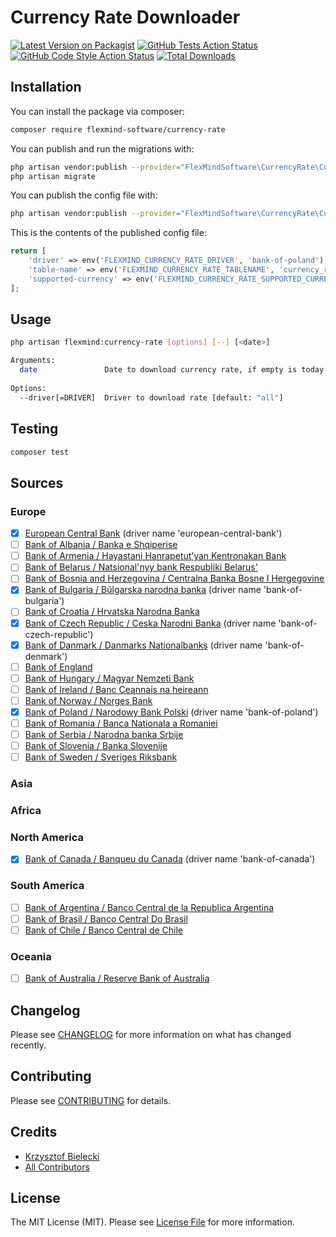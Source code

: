 # Currency Rate Downloader

[![Latest Version on Packagist](https://img.shields.io/packagist/v/flexmind-software/currency-rate.svg?style=flat-square)](https://packagist.org/packages/flexmind-software/currency-rate)
[![GitHub Tests Action Status](https://img.shields.io/github/workflow/status/flexmind-software/currency-rate/run-tests?label=tests)](https://github.com/flexmind-software/currency-rate/actions?query=workflow%3Arun-tests+branch%3Amain)
[![GitHub Code Style Action Status](https://img.shields.io/github/workflow/status/flexmind-software/currency-rate/Check%20&%20fix%20styling?label=code%20style)](https://github.com/flexmind-software/currency-rate/actions?query=workflow%3A"Check+%26+fix+styling"+branch%3Amain)
[![Total Downloads](https://img.shields.io/packagist/dt/flexmind-software/currency-rate.svg?style=flat-square)](https://packagist.org/packages/flexmind-software/currency-rate)

## Installation

You can install the package via composer:

```bash
composer require flexmind-software/currency-rate
```

You can publish and run the migrations with:

```bash
php artisan vendor:publish --provider="FlexMindSoftware\CurrencyRate\CurrencyRateProvider" --tag="currency-rate-migrations"
php artisan migrate
```

You can publish the config file with:
```bash
php artisan vendor:publish --provider="FlexMindSoftware\CurrencyRate\CurrencyRateProvider" --tag="currency-rate-config"
```

This is the contents of the published config file:

```php
return [
    'driver' => env('FLEXMIND_CURRENCY_RATE_DRIVER', 'bank-of-poland'),
    'table-name' => env('FLEXMIND_CURRENCY_RATE_TABLENAME', 'currency_rates'),
    'supported-currency' => env('FLEXMIND_CURRENCY_RATE_SUPPORTED_CURRENCY', [])
];
```

## Usage

```bash
php artisan flexmind:currency-rate [options] [--] [<date>]

Arguments:
  date               Date to download currency rate, if empty is today
  
Options:
  --driver[=DRIVER]  Driver to download rate [default: "all"]
```
## Testing

```bash
composer test
```

## Sources

### Europe
- [x] [European Central Bank](https://ecb.europa.eu) (driver name 'european-central-bank')
- [ ] [Bank of Albania / Banka e Shqiperise](https://www.bankofalbania.org/home/)
- [ ] [Bank of Armenia / Hayastani Hanrapetut’yan Kentronakan Bank](https://www.cba.am/en/sitepages/default.aspx)
- [ ] [Bank of Belarus / Natsional'nyy bank Respubliki Belarus'](http://www.nbrb.by/engl/)
- [ ] [Bank of Bosnia and Herzegovina / Centralna Banka Bosne I Hergegovine](https://www.cbbh.ba/?lang=en)
- [x] [Bank of Bulgaria / Bŭlgarska narodna banka](http://www.bnb.bg/?toLang=_EN) (driver name 'bank-of-bulgaria')
- [ ] [Bank of Croatia / Hrvatska Narodna Banka](https://www.hnb.hr/home)
- [x] [Bank of Czech Republic / Ceska Narodni Banka](https://www.cnb.cz/en/index.html) (driver name 'bank-of-czech-republic')
- [x] [Bank of Danmark / Danmarks Nationalbanks](http://www.nationalbanken.dk/en) (driver name 'bank-of-denmark')
- [ ] [Bank of England](https://www.bankofengland.co.uk/)
- [ ] [Bank of Hungary / Magyar Nemzeti Bank](https://www.mnb.hu/en/)
- [ ] [Bank of Ireland / Banc Ceannais na heireann](https://www.centralbank.ie/)
- [ ] [Bank of Norway / Norges Bank](https://www.norges-bank.no/en/)
- [x] [Bank of Poland / Narodowy Bank Polski](https://www.nbp.pl/) (driver name 'bank-of-poland')
- [ ] [Bank of Romania / Banca Nationala a Romaniei](https://www.bnro.ro/Home.aspx)
- [ ] [Bank of Serbia / Narodna banka Srbije](https://www.nbs.rs/en/indeks/index.html)
- [ ] [Bank of Slovenia / Banka Slovenije](https://www.bsi.si/en/) 
- [ ] [Bank of Sweden / Sveriges Riksbank](https://www.riksbank.se/en-gb/)

### Asia


### Africa


### North America
- [x] [Bank of Canada / Banqueu du Canada](https://www.bankofcanada.ca/) (driver name 'bank-of-canada')

### South America
- [ ] [Bank of Argentina / Banco Central de la Republica Argentina](http://www.bcra.gob.ar/default.asp)
- [ ] [Bank of Brasil / Banco Central Do Brasil](https://www.bcb.gov.br/en)
- [ ] [Bank of Chile / Banco Central de Chile](https://www.bcentral.cl/en/web/banco-central)

### Oceania
- [ ] [Bank of Australia / Reserve Bank of Australia](https://www.rba.gov.au/)

## Changelog

Please see [CHANGELOG](CHANGELOG.md) for more information on what has changed recently.

## Contributing

Please see [CONTRIBUTING](.github/CONTRIBUTING.md) for details.

## Credits

- [Krzysztof Bielecki](https://github.com/qwerkon)
- [All Contributors](http://github.com/flexmind-software/currency-rate/contributors)

## License

The MIT License (MIT). Please see [License File](LICENSE.md) for more information.
